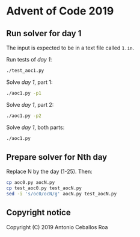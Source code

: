 # Advent of Code 2019

## Run solver for day 1

The input is expected to be in a text file called `1.in`.

Run tests of _day 1_:

```bash
./test_aoc1.py
```

Solve _day 1_, part 1:

```bash
./aoc1.py -p1
```

Solve _day 1_, part 2:

```bash
./aoc1.py -p2
```

Solve _day 1_, both parts:

```bash
./aoc1.py
```

## Prepare solver for Nth day

Replace N by the day (1-25). Then:

```bash
cp aoc0.py aocN.py
cp test_aoc0.py test_aocN.py
sed -i 's/oc0/ocN/g' aocN.py test_aocN.py
```

## Copyright notice

Copyright (C) 2019 Antonio Ceballos Roa
